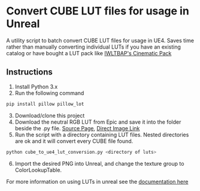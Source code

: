 # Convert CUBE LUT files for usage in Unreal
A utility script to batch convert CUBE LUT files for usage in UE4. Saves time rather than manually converting individual LUTs if you have an existing catalog or have bought a LUT pack like [IWLTBAP's Cinematic Pack](https://luts.iwltbap.com/)

## Instructions
1) Install Python 3.x
2) Run the following command
```bash
pip install pillow pillow_lot
```
3) Download/clone this project
4) Download the neutral RGB LUT from Epic and save it into the folder beside the .py file. [Source Page](https://docs.unrealengine.com/en-US/Engine/Rendering/PostProcessEffects/UsingLUTs/index.html), [Direct  Image Link](https://docs.unrealengine.com/Images/Engine/Rendering/PostProcessEffects/UsingLUTs/RGBTable16x1.png) 
5) Run the script with a directory containing LUT files. Nested directories are ok and it will convert every CUBE file found.
```bash
python cube_to_ue4_lut_conversion.py <directory of luts>
```

6) Import the desired PNG into Unreal, and change the texture group to ColorLookupTable.

For more information on using LUTs in unreal see the [documentation here](https://docs.unrealengine.com/en-US/Engine/Rendering/PostProcessEffects/UsingLUTs/index.html)
